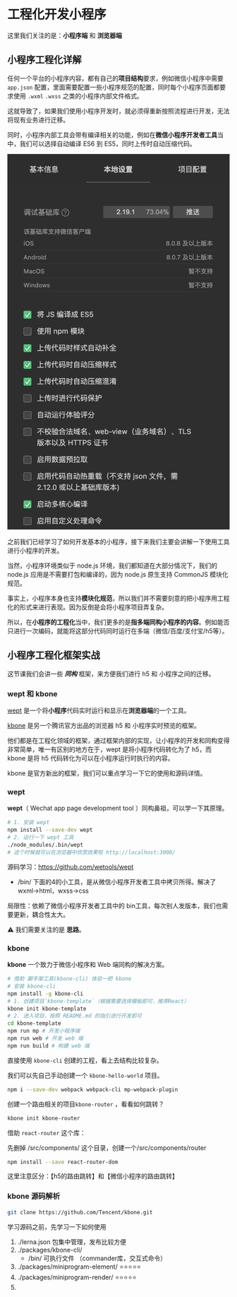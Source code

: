 # 工程化开发小程序

这里我们关注的是：**小程序端** 和 **浏览器端**

## 小程序工程化详解

任何一个平台的小程序内容，都有自己的**项目结构**要求，例如微信小程序中需要 `app.json` 配置，里面需要配置一些小程序规范的配置，同时每个小程序页面都要求使用 `.wxml` `.wxss` 之类的小程序内部文件格式。

这就导致了，如果我们使用小程序开发时，就必须得重新按照流程进行开发，无法将现有业务进行迁移。

同时，小程序内部工具会带有编译相关的功能，例如在**微信小程序开发者工具**当中，我们可以选择自动编译 ES6 到 ES5，同时上传时自动压缩代码。

![微信小程序开发者工具-本地设置](./img/微信小程序开发者工具-本地设置.png)

之前我们已经学习了如何开发基本的小程序，接下来我们主要会讲解一下使用工具进行小程序的开发。

当然，小程序环境类似于 node.js 环境，我们都知道在大部分情况下，我们的 node.js 应用是不需要打包和编译的，因为 node.js 原生支持 CommonJS 模块化规范。

事实上，小程序本身也支持**模块化规范**，所以我们并不需要刻意的把小程序用工程化的形式来进行表现。因为反倒是会将小程序项目弄复杂。

所以，在**小程序的工程化**当中，我们更多的是**指多端同构小程序的内容**。例如能否只进行一次编码，就能将这部分代码同时运行在多端（微信/百度/支付宝/h5等）。

## 小程序工程化框架实战

这节课我们会讲一些 ***同构*** 框架，来方便我们进行 h5 和 小程序之间的迁移。

### wept 和 kbone

[wept](https://github.com/wetools/wept) 是一个将**小程序**代码实时运行和显示在**浏览器端**的一个工具。

[kbone](https://github.com/Tencent/kbone) 是另一个腾讯官方出品的浏览器 h5 和 小程序实时预览的框架。

他们都是在工程化领域的框架，通过框架内部的实现，让小程序的开发和同构变得非常简单，唯一有区别的地方在于，wept 是将小程序代码转化为了 h5，而 kbone 是将 h5 代码转化为可以在小程序运行时执行的内容。

kbone 是官方新出的框架，我们可以重点学习一下它的使用和源码详情。

### wept

**wept**（ Wechat app page development tool ）同构鼻祖，可以学一下其原理。

```sh
# 1. 安装 wept
npm install --save-dev wept
# 2. 运行一下 wept 工具
./node_modules/.bin/wept
# 这个时候就可以在浏览器中欣赏效果啦 http://localhost:3000/
```

源码学习：https://github.com/wetools/wept

* /bin/ 下面的4的小工具，是从微信小程序开发者工具中拷贝所得。解决了wxml->html，wxss->css

局限性：依赖了微信小程序开发者工具中的 bin工具，每次别人发版本，我们也需要更新，耦合性太大。

⚠️ 我们需要关注的是 **思路**。

### kbone

**kbone** 一个致力于微信小程序和 Web 端同构的解决方案。

```sh
# 借助 脚手架工具(kbone-cli) 体验一把 kbone
# 安装 kbone-cli
npm install -g kbone-cli
# 1. 创建项目`kbone-template`（根据需要选择模板即可，推荐React）
kbone init kbone-template
# 2. 进入项目，按照 README.md 的指引进行开发即可
cd kbone-template
npm run mp # 开发小程序端
npm run web # 开发 web 端
npm run build # 构建 web 端
```

直接使用 `kbone-cli` 创建的工程，看上去结构比较复杂。

我们可以先自己手动创建一个 `kbone-hello-world` 项目。

```sh
npm i --save-dev webpack webpack-cli mp-webpack-plugin
```

创建一个路由相关的项目`kbone-router` ，看看如何跳转？

```sh
kbone init kbone-router
```

借助 `react-router` 这个库：

先删掉 /src/components/ 这个目录，创建一个/src/components/router

```sh
npm install --save react-router-dom
```

这里注意区分：【h5的路由跳转】和【微信小程序的路由跳转】

### kbone 源码解析

```sh
git clone https://github.com/Tencent/kbone.git
```

学习源码之前，先学习一下如何使用

1. ./lerna.json 包集中管理，发布比较方便
2. ./packages/kbone-cli/
   * /bin/ 可执行文件 （commander库，交互式命令）
3. ./packages/miniprogram-element/ ⭐️⭐️⭐️⭐️⭐️
4. ./packages/miniprogram-render/ ⭐️⭐️⭐️⭐️⭐️
5. 
